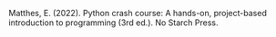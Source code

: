 Matthes, E. (2022). Python crash course: A hands-on, project-based introduction to programming (3rd ed.). No Starch Press.
